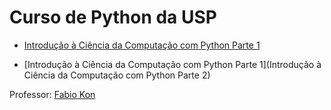 # Curso de Python da USP

- [Introdução à Ciência da Computação com Python Parte 1](https://www.coursera.org/learn/ciencia-computacao-python-conceitos)

- [Introdução à Ciência da Computação com Python Parte 1](Introdução à Ciência da Computação com Python Parte 2)

Professor: [Fabio Kon](https://www.coursera.org/instructor/~1756723)
